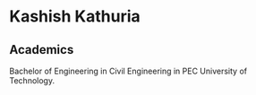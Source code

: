 # Kashish Kathuria
## Academics
Bachelor of Engineering in Civil Engineering in PEC University of Technology.
